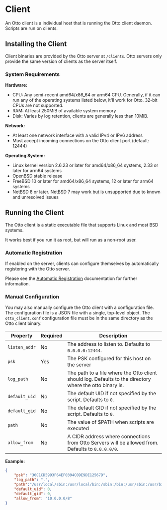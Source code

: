 # Client

An Otto client is a individual host that is running the Otto client daemon. Scripts are run on clients.

## Installing the Client

Client binaries are provided by the Otto server at `/clients`. Otto servers only provide the same version of clients as
the server itself.

### System Requirements

**Hardware:**
- CPU: Any semi-recent amd64/x86_64 or arm64 CPU. Generally, if it can run any of the operating systems listed below,
it'll work for Otto. 32-bit CPUs are not supported.
- RAM: At least 250MiB of available system memory
- Disk: Varies by log retention, clients are generally less than 10MiB.

**Network:**
- At least one network interface with a valid IPv4 or IPv6 address
- Must accept incoming connections on the Otto client port (default: 12444)

**Operating System:**
- Linux kernel version 2.6.23 or later for amd64/x86_64 systems, 2.33 or later for arm64 systems
- OpenBSD stable release
- FreeBSD 10 or later for amd64/x86_64 systems, 12 or later for arm64 systems
- NetBSD 8 or later. NetBSD 7 may work but is unsupported due to known and unresolved issues

## Running the Client

The Otto client is a static executable file that supports Linux and most BSD systems.

It works best if you run it as root, but will run as a non-root user.

### Automatic Registration

If enabled on the server, clients can configure themselves by automatically registering with the Otto server.

Please see the [Automatic Registration](automatic_register.md) documentation for further information.

### Manual Configuration

You may also manually configure the Otto client with a configuration file. The configuration file is a JSON file with a
single, top-level object. The `otto_client.conf` configuration file must be in the same directory as the Otto client
binary.

|Property|Required|Description|
|-|-|-|
|`listen_addr`|No|The address to listen to. Defaults to `0.0.0.0:12444`.|
|`psk`|Yes|The PSK configured for this host on the server|
|`log_path`|No|The path to a file where the Otto client should log. Defaults to the directory where the otto binary is.|
|`default_uid`|No|The default UID if not specified by the script. Defaults to `0`.|
|`default_gid`|No|The default GID if not specified by the script. Defaults to `0`.|
|`path`|No|The value of $PATH when scripts are executed|
|`allow_from`|No|A CIDR address where connections from Otto Servers will be allowed from. Defaults to `0.0.0.0/0`.|

**Example:**

```json
{
    "psk": "36C1CD5993F64EF0394C0DE9DE12567D",
    "log_path": ".",
    "path":"/usr/local/sbin:/usr/local/bin:/sbin:/bin:/usr/sbin:/usr/bin:/root/bin",
    "default_uid": 0,
    "default_gid": 0,
    "allow_from": "10.0.0.0/8"
}
```